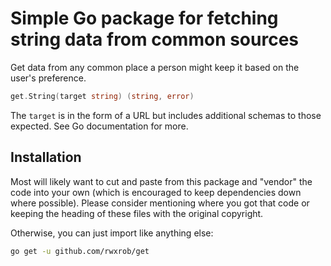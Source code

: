 # Simple Go package for fetching string data from common sources

Get data from any common place a person might keep it based on the user's preference.

```go
get.String(target string) (string, error)
```

The `target` is in the form of a URL but includes additional schemas to those expected. See Go documentation for more.

## Installation

Most will likely want to cut and paste from this package and "vendor" the code into your own (which is encouraged to keep dependencies down where possible). Please consider mentioning where you got that code or keeping the heading of these files with the original copyright.

Otherwise, you can just import like anything else:

```sh
go get -u github.com/rwxrob/get
```
